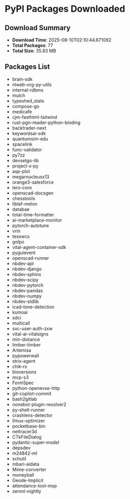 # PyPI Packages Downloaded

## Download Summary
- **Download Time**: 2025-08-10T02:10:44.671092
- **Total Packages**: 77
- **Total Size**: 35.83 MB

## Packages List
- brain-sdk
- nlweb-org-py-utils
- internal-rdbms
- mulch
- typeshed_stats
- compose-go
- medicafe
- cjm-fasthtml-tailwind
- rust-pgn-reader-python-binding
- backtrader-next
- keywordsai-sdk
- quantumsim-edu
- spacelink
- func-validator
- py7zz
- devsetgo-lib
- project-x-py
- asp-plot
- megarnucleusx13
- orange3-salesforce
- lero-core
- openscad-docsgen
- chesstools
- liblaf-melon
- databae
- total-time-formatter
- ai-marketplace-monitor
- pytorch-autotune
- vrin
- tesswcs
- golpo
- vital-agent-container-sdk
- pyguievent
- openscad-runner
- nbdev-apl
- nbdev-django
- nbdev-sphinx
- nbdev-scipy
- nbdev-pytorch
- nbdev-pandas
- nbdev-numpy
- nbdev-stdlib
- icad-tone-detection
- kumoai
- sdci
- multicall
- svc-user-auth-zxw
- vital-ai-vitalsigns
- min-distance
- limber-timber
- Artemisa
- pypowerwall
- strix-agent
- chik-rs
- bioversions
- mcp-s3
- FormSpec
- python-openevse-http
- git-copilot-commit
- bash2gitlab
- nonebot-plugin-resolver2
- py-shell-runner
- crashlens-detector
- llmux-optimizer
- pocketbase-bin
- nettracer3d
- CTkFileDialog
- pydantic-super-model
- depsdev
- m24842-ml
- schutil
- mbari-aidata
- Mime-converter
- moneyball
- Geode-Implicit
- attendance-tool-msp
- zenml-nightly
